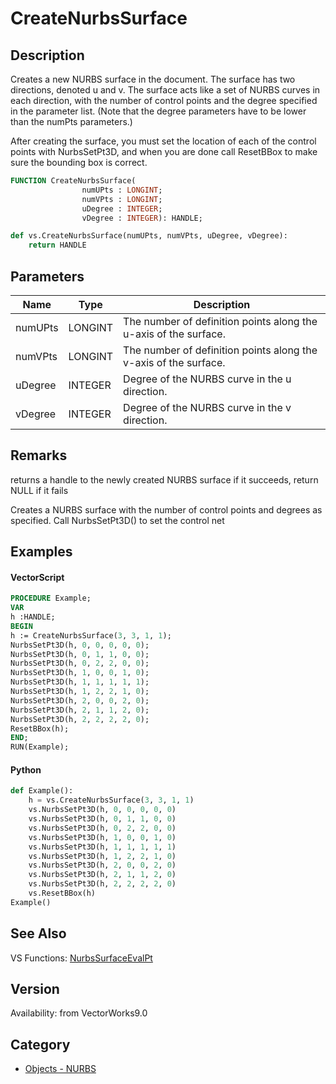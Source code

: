 # CreateNurbsSurface

## Description
Creates a new NURBS surface in the document. The surface has two directions, denoted u and v. The surface acts like a set of NURBS curves in each direction, with the number of control points and the degree specified in the parameter list. (Note that the degree parameters have to be lower than the numPts parameters.)

After creating the surface, you must set the location of each of the control points with NurbsSetPt3D, and when you are done call ResetBBox to make sure the bounding box is correct.

```pascal
FUNCTION CreateNurbsSurface(
				numUPts : LONGINT;
				numVPts : LONGINT;
				uDegree : INTEGER;
				vDegree : INTEGER): HANDLE;
```

```python
def vs.CreateNurbsSurface(numUPts, numVPts, uDegree, vDegree):
    return HANDLE
```

## Parameters
|Name|Type|Description|
|---|---|---|
|numUPts|LONGINT|The number of definition points along the u-axis of the surface.|
|numVPts|LONGINT|The number of definition points along the v-axis of the surface.|
|uDegree|INTEGER|Degree of the NURBS curve in the u direction.|
|vDegree|INTEGER|Degree of the NURBS curve in the v direction.|

## Remarks
returns a handle to the newly created NURBS surface if it succeeds,  return NULL if it fails

Creates a NURBS surface with the number of control points and degrees as specified. Call NurbsSetPt3D() to set the control net

## Examples
#### VectorScript ####
```pascal
PROCEDURE Example;
VAR
h :HANDLE;
BEGIN
h := CreateNurbsSurface(3, 3, 1, 1);
NurbsSetPt3D(h, 0, 0, 0, 0, 0);
NurbsSetPt3D(h, 0, 1, 1, 0, 0);
NurbsSetPt3D(h, 0, 2, 2, 0, 0);
NurbsSetPt3D(h, 1, 0, 0, 1, 0);
NurbsSetPt3D(h, 1, 1, 1, 1, 1);
NurbsSetPt3D(h, 1, 2, 2, 1, 0);
NurbsSetPt3D(h, 2, 0, 0, 2, 0);
NurbsSetPt3D(h, 2, 1, 1, 2, 0);
NurbsSetPt3D(h, 2, 2, 2, 2, 0);
ResetBBox(h);
END;
RUN(Example);
```
#### Python ####
```python
def Example():
	h = vs.CreateNurbsSurface(3, 3, 1, 1)
	vs.NurbsSetPt3D(h, 0, 0, 0, 0, 0)
	vs.NurbsSetPt3D(h, 0, 1, 1, 0, 0)
	vs.NurbsSetPt3D(h, 0, 2, 2, 0, 0)
	vs.NurbsSetPt3D(h, 1, 0, 0, 1, 0)
	vs.NurbsSetPt3D(h, 1, 1, 1, 1, 1)
	vs.NurbsSetPt3D(h, 1, 2, 2, 1, 0)
	vs.NurbsSetPt3D(h, 2, 0, 0, 2, 0)
	vs.NurbsSetPt3D(h, 2, 1, 1, 2, 0)
	vs.NurbsSetPt3D(h, 2, 2, 2, 2, 0)
	vs.ResetBBox(h)
Example()
```

## See Also
VS Functions:
[NurbsSurfaceEvalPt](NurbsSurfaceEvalPt.md)

## Version
Availability: from VectorWorks9.0

## Category
* [Objects - NURBS](../Categories/Objects%20-%20NURBS.md)
